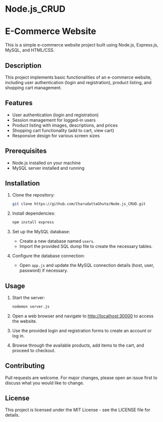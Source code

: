 # Node.js_CRUD
# E-Commerce Website

This is a simple e-commerce website project built using Node.js, Express.js, MySQL, and HTML/CSS.

## Description

This project implements basic functionalities of an e-commerce website, including user authentication (login and registration), product listing, and shopping cart management.

## Features

- User authentication (login and registration)
- Session management for logged-in users
- Product listing with images, descriptions, and prices
- Shopping cart functionality (add to cart, view cart)
- Responsive design for various screen sizes

## Prerequisites

- Node.js installed on your machine
- MySQL server installed and running

## Installation

1. Clone the repository:

   ```bash
   git clone https://github.com/CharudattaGhute/Node.js_CRUD.git
   ```

2. Install dependencies:

   ```bash
   npm install express
   ```

3. Set up the MySQL database:

   - Create a new database named `users`.
   - Import the provided SQL dump file to create the necessary tables.

4. Configure the database connection:

   - Open `app.js` and update the MySQL connection details (host, user, password) if necessary.

## Usage

1. Start the server:

   ```bash
   nodemon server.js
   ```

2. Open a web browser and navigate to [http://localhost:30000](http://localhost:30000) to access the website.

3. Use the provided login and registration forms to create an account or log in.

4. Browse through the available products, add items to the cart, and proceed to checkout.

## Contributing

Pull requests are welcome. For major changes, please open an issue first to discuss what you would like to change.

## License

This project is licensed under the MIT License - see the LICENSE file for details.

